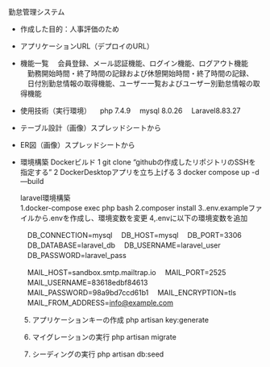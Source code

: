勤怠管理システム
- 作成した目的：人事評価のため
- アプリケーションURL（デプロイのURL）
- 機能一覧
  　会員登録、メール認証機能、ログイン機能、ログアウト機能
  　勤務開始時間・終了時間の記録および休憩開始時間・終了時間の記録、
  　日付別勤怠情報の取得機能、ユーザー一覧およびユーザー別勤怠情報の取得機能
  
- 使用技術（実行環境）
 　php 7.4.9
 　mysql 8.0.26
 　Laravel8.83.27
  
- テーブル設計（画像）スプレッドシートから
  
- ER図（画像）スプレッドシートから
  
- 環境構築
    Dockerビルド
    1 git clone “githubの作成したリポジトリのSSHを指定する”
    2 DockerDesktopアプリを立ち上げる
    3 docker compose up -d —build
  
    laravel環境構築  
    1.docker-compose exec php bash
    2.composer install
    3..env.exampleファイルから.envを作成し、環境変数を変更
    4,.envに以下の環境変数を追加
    
    　DB_CONNECTION=mysql
    　DB_HOST=mysql
    　DB_PORT=3306
    　DB_DATABASE=laravel_db
    　DB_USERNAME=laravel_user
    　DB_PASSWORD=laravel_pass
  
    　MAIL_HOST=sandbox.smtp.mailtrap.io
    　MAIL_PORT=2525
    　MAIL_USERNAME=83618edbf84613
    　MAIL_PASSWORD=98a9bd7ccd61b1
    　MAIL_ENCRYPTION=tls
    　MAIL_FROM_ADDRESS=info@example.com
       
    5. アプリケーションキーの作成
    php artisan key:generate
    
    6. マイグレーションの実行
    php artisan migrate
    
    7. シーディングの実行
    php artisan db:seed
